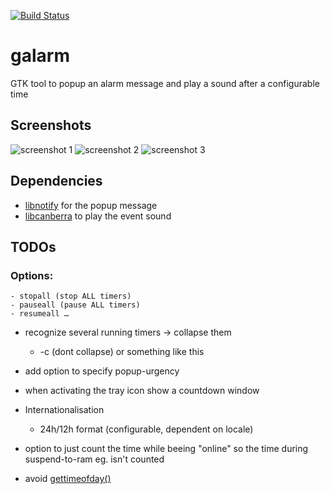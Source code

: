  [![Build Status](https://travis-ci.org/bwaldvogel/galarm.png?branch=master)](https://travis-ci.org/bwaldvogel/galarm)

galarm
======

GTK tool to popup an alarm message and play a sound after a configurable time

Screenshots
-----------

![screenshot 1][screenshot1]
![screenshot 2][screenshot2]
![screenshot 3][screenshot3]

Dependencies
------------

- [libnotify][1] for the popup message
- [libcanberra][2] to play the event sound


TODOs
-----

### Options:

	- stopall (stop ALL timers)
	- pauseall (pause ALL timers)
	- resumeall …

- recognize several running timers → collapse them
	- -c (dont collapse) or something like this

- add option to specify popup-urgency

- when activating the tray icon show a countdown window

- Internationalisation
	- 24h/12h format (configurable, dependent on locale)

- option to just count the time while beeing "online" so the time during
  suspend-to-ram eg. isn't counted

- avoid [gettimeofday()][3]

[screenshot1]: http://galarm.0x11.net/screenshot1.png
[screenshot2]: http://galarm.0x11.net/screenshot2.png
[screenshot3]: http://galarm.0x11.net/screenshot3.png

[1]: http://developer.gnome.org/libnotify/
[2]: http://0pointer.de/lennart/projects/libcanberra/
[3]: http://blog.habets.pp.se/2010/09/gettimeofday-should-never-be-used-to-measure-time
